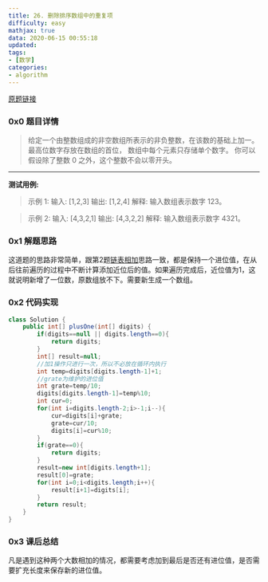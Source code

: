 ```yaml
---
title: 26. 删除排序数组中的重复项
difficulty: easy
mathjax: true
data: 2020-06-15 00:55:18
updated:
tags:
- [数学]
categories:
- algorithm
---
```


[原题链接](https://leetcode-cn.com/problems/plus-one/)

### 0x0 题目详情

>给定一个由整数组成的非空数组所表示的非负整数，在该数的基础上加一。最高位数字存放在数组的首位， 数组中每个元素只存储单个数字。
你可以假设除了整数 0 之外，这个整数不会以零开头。

---
**测试用例:**

>示例 1:
输入: [1,2,3]
输出: [1,2,4]
解释: 输入数组表示数字 123。

>示例 2:
输入: [4,3,2,1]
输出: [4,3,2,2]
解释: 输入数组表示数字 4321。

### 0x1 解题思路

这道题的思路非常简单，跟第2题[链表相加](../../linked-list/2-Add-Two-Numbers.md)思路一致，都是保持一个进位值，在从后往前遍历的过程中不断计算添加近位后的值。如果遍历完成后，近位值为1，这就说明新增了一位数，原数组放不下。需要新生成一个数组。

### 0x2 代码实现

``` java
class Solution {
    public int[] plusOne(int[] digits) {
        if(digits==null || digits.length==0){
            return digits;
        }
        int[] result=null;
        //加1操作只进行一次，所以不必放在循环内执行
        int temp=digits[digits.length-1]+1;
        //grate为维护的进位值
        int grate=temp/10;
        digits[digits.length-1]=temp%10;
        int cur=0;
        for(int i=digits.length-2;i>-1;i--){
            cur=digits[i]+grate;
            grate=cur/10;
            digits[i]=cur%10;
        }
        if(grate==0){
            return digits;
        }
        result=new int[digits.length+1];
        result[0]=grate;
        for(int i=0;i<digits.length;i++){
            result[i+1]=digits[i];
        }
        return result;
    }
}

```

### 0x3 课后总结

凡是遇到这种两个大数相加的情况，都需要考虑加到最后是否还有进位值，是否需要扩充长度来保存新的进位值。

